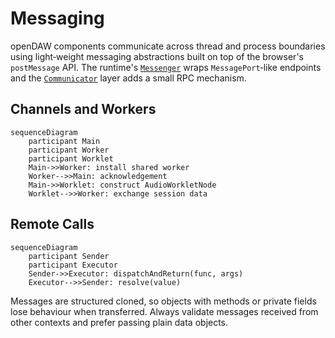 # Messaging

openDAW components communicate across thread and process boundaries using
light‑weight messaging abstractions built on top of the browser's
`postMessage` API. The runtime's [`Messenger`](/api/classes/Messenger)
wraps `MessagePort`‑like endpoints and the [`Communicator`](/api/classes/Communicator)
layer adds a small RPC mechanism.

## Channels and Workers

```mermaid
sequenceDiagram
    participant Main
    participant Worker
    participant Worklet
    Main->>Worker: install shared worker
    Worker-->>Main: acknowledgement
    Main->>Worklet: construct AudioWorkletNode
    Worklet-->>Worker: exchange session data
```

## Remote Calls

```mermaid
sequenceDiagram
    participant Sender
    participant Executor
    Sender->>Executor: dispatchAndReturn(func, args)
    Executor-->>Sender: resolve(value)
```

Messages are structured cloned, so objects with methods or private fields lose
behaviour when transferred.  Always validate messages received from other
contexts and prefer passing plain data objects.
